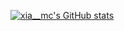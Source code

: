 [![xia__mc's GitHub stats](https://github-readme-stats.vercel.app/api?username=xia-mc)](https://github.com/anuraghazra/github-readme-stats)
